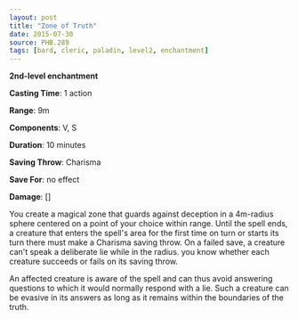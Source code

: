 ```yaml
---
layout: post
title: "Zone of Truth"
date: 2015-07-30
source: PHB.289
tags: [bard, cleric, paladin, level2, enchantment]
---
```


**2nd-level enchantment**

**Casting Time**: 1 action

**Range**: 9m

**Components**: V, S

**Duration**: 10 minutes

**Saving Throw**: Charisma

**Save For**: no effect

**Damage**: []

You create a magical zone that guards against deception in a 4m-radius sphere centered on a point of your choice within range. Until the spell ends, a creature that enters the spell's area for the first time on turn or starts its turn there must make a Charisma saving throw. On a failed save, a creature can't speak a deliberate lie while in the radius. you know whether each creature succeeds or fails on its saving throw.

An affected creature is aware of the spell and can thus avoid answering questions to which it would normally respond with a lie. Such a creature can be evasive in its answers as long as it remains within the boundaries of the truth.
